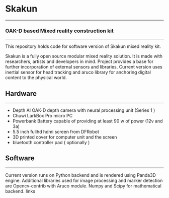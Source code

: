 # Skakun
---
### OAK-D based Mixed reality construction kit

---

This repository holds code for software version of Skakun mixed reality kit.

Skakun is a fully open source modular mixed reality solution. It is made with researchers, artists and developers in mind. Project provides a base for further incorporation of external sensors and libraries. 
Current version uses inertial sensor for head tracking and aruco library for anchoring digital content to the physical world.  

## Hardware
---

- Depth AI OAK-D depth camera with neural processing unit (Series 1 )
- Chuwi LarkBox Pro micro PC 
- Powerbank Battery capable of providing at least 90 w of power (12v and 3a) 
- 5.5 inch fullhd hdmi screen from DFRobot
- 3D printed cover for computer unit and the screen
- bluetooth controller pad ( optionally )

## Software
---
Current version runs on Python backend and is rendered using Panda3D engine.
Additional libraries used for image processing and marker detection are Opencv-contrib with Aruco module. Numpy and Scipy for mathematical backend. 
 links 
